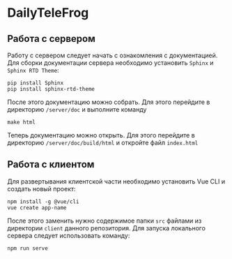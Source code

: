 # DailyTeleFrog

Работа с сервером
---

Работу с сервером следует начать с ознакомления с документацией.
Для сборки документации сервера необходимо установить `Sphinx` и `Sphinx RTD Theme`:

```
pip install Sphinx
pip install sphinx-rtd-theme
```

После этого документацию можно собрать. Для этого перейдите в директорию `/server/doc` и выполните команду

```
make html
```

Теперь документацию можно открыть. Для этого перейдите в директорию `/server/doc/build/html` и откройте файл `index.html`


Работа с клиентом
---

Для развертывания клиентской части необходимо установить Vue CLI и создать новый проект:

```
npm install -g @vue/cli
vue create app-name
```

После этого заменить нужно содержимое папки `src` файлами из директории `client` данного репозитория. Для запуска локального сервера следует использовать команду:

```
npm run serve
```